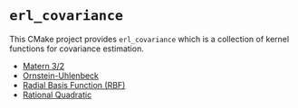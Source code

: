 `erl_covariance`
===============

This CMake project provides `erl_covariance` which is a collection of kernel functions for covariance estimation.
- [Matern 3/2](include/erl_covariance/matern32.hpp)
- [Ornstein-Uhlenbeck](include/erl_covariance/ornstein_uhlenbeck.hpp)
- [Radial Basis Function (RBF)](include/erl_covariance/radial_bias_function.hpp)
- [Rational Quadratic](include/erl_covariance/rational_quadratic.hpp)
